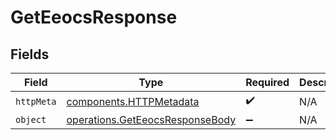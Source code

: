 # GetEeocsResponse


## Fields

| Field                                                                              | Type                                                                               | Required                                                                           | Description                                                                        |
| ---------------------------------------------------------------------------------- | ---------------------------------------------------------------------------------- | ---------------------------------------------------------------------------------- | ---------------------------------------------------------------------------------- |
| `httpMeta`                                                                         | [components.HTTPMetadata](../../models/components/httpmetadata.md)                 | :heavy_check_mark:                                                                 | N/A                                                                                |
| `object`                                                                           | [operations.GetEeocsResponseBody](../../models/operations/geteeocsresponsebody.md) | :heavy_minus_sign:                                                                 | N/A                                                                                |